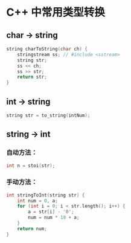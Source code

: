 # C++ 中常用类型转换
## char -> string
```c++
string charToString(char ch) {
    stringstream ss; // #include <sstream>
    string str;
    ss << ch;
    ss >> str;
    return str;
} 
```

## int -> string
```c++
string str = to_string(intNum);
```

## string -> int 
### 自动方法：
```c++
int n = stoi(str);
```
### 手动方法：
```c++
int stringToInt(string str) {
    int num = 0, a;
    for (int i = 0; i < str.length(); i++) {
        a = str[i] - '0';
        num = num * 10 + a;
    }
    return num;
}
```

